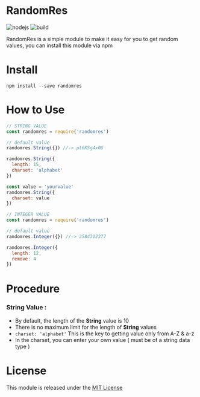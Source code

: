 # RandomRes
![nodejs](https://img.shields.io/badge/nodejs-00a896?style=for-the-badge&logo=node.js&logoColor=white)
![build](https://img.shields.io/badge/randomres-d62828?style=for-the-badge&logo=npm&logoColor=white)
<br>

RandomRes is a simple module to make it easy for you to get random values, you can install this module via npm

# Install
``` npm install --save randomres ```

# How to Use
``` javascript
// STRING VALUE
const randomres = require('randomres')

// default value
randomres.String({}) //-> pt6K5g4x0G

randomres.String({
  length: 15,
  charset: 'alphabet'
})

const value = 'yourvalue'
randomres.String({
  charset: value
})

```

``` javascript
// INTEGER VALUE
const randomres = require('randomres')

// default value
randomres.Integer({}) //-> 3584312377

randomres.Integer({
  length: 12,
  remove: 4
})

```

# Procedure

### String Value :
- By default, the length of the <b>String</b> value is 10
- There is no maximum limit for the length of <b>String</b> values
- ``` charset: 'alphabet' ``` This is the key to getting value only from A-Z & a-z
- In the charset, you can enter your own value ( must be of a string data type )

# License
This module is released under the [MIT License](https://github.com/febriadj/randomres-module/blob/master/LICENSE)